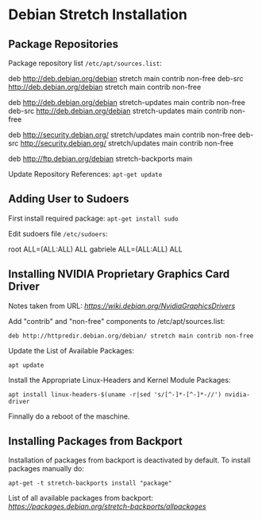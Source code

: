 # Debian Stretch Installation

## Package Repositories

Package repository list `/etc/apt/sources.list`:

  deb  http://deb.debian.org/debian stretch main contrib non-free
  deb-src  http://deb.debian.org/debian stretch main contrib non-free

  deb  http://deb.debian.org/debian stretch-updates main contrib non-free
  deb-src  http://deb.debian.org/debian stretch-updates main contrib non-free

  deb http://security.debian.org/ stretch/updates main contrib non-free
  deb-src http://security.debian.org/ stretch/updates main contrib non-free
  
  deb http://ftp.debian.org/debian stretch-backports main

Update Repository References: `apt-get update`

## Adding User to Sudoers

First install required package: `apt-get install sudo`

Edit sudoers file `/etc/sudoers`:

  root	 ALL=(ALL:ALL) ALL
  gabriele ALL=(ALL:ALL) ALL

## Installing NVIDIA Proprietary Graphics Card Driver

Notes taken from URL:
_https://wiki.debian.org/NvidiaGraphicsDrivers_

Add "contrib" and "non-free" components to /etc/apt/sources.list:
```
deb http://httpredir.debian.org/debian/ stretch main contrib non-free
```

Update the List of Available Packages:
```
apt update
```

Install the Appropriate Linux-Headers and Kernel Module Packages:
```
apt install linux-headers-$(uname -r|sed 's/[^-]*-[^-]*-//') nvidia-driver
```

Finnally do a reboot of the maschine.

## Installing Packages from Backport

Installation of packages from backport is deactivated by default.
To install packages manually do:
```
apt-get -t stretch-backports install "package"
```

List of all available packages from backport:
_https://packages.debian.org/stretch-backports/allpackages_
